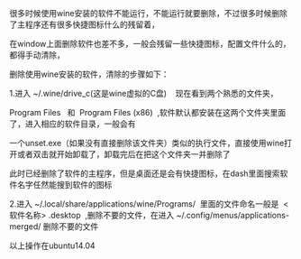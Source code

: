 很多时候使用wine安装的软件不能运行，不能运行就要删除，不过很多时候删除了主程序还有很多快捷图标什么的残留着，

在window上面删除软件也差不多，一般会残留一些快捷图标，配置文件什么的，都得手动清除，



删除使用wine安装的软件，清除的步骤如下：

1.进入 ~/.wine/drive_c(这是wine虚拟的C盘)    现在看到两个熟悉的文件夹，

Program Files   和  Program Files (x86)  ,软件默认都安装在这两个文件夹里面了，进入相应的软件目录，一般会有

一个unset.exe（如果没有直接删除该文件夹）类似的执行文件，直接使用wine打开或者双击就开始卸载了，卸载完后在把这个文件夹一并删除了

此时已经删除了软件的主程序，但是桌面还是会有快捷图标，在dash里面搜索软件名字任然能搜到软件的图标

2.进入 ~/.local/share/applications/wine/Programs/  里面的文件命名一般是  <软件名称> .desktop  ,删除不要的文件，在进入 ~/.config/menus/applications-merged/ 删除不要的文件

以上操作在ubuntu14.04 